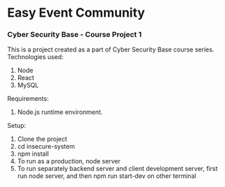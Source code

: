 # Easy Event Community

### Cyber Security Base - Course Project 1

This is a project created as a part of Cyber Security Base course series. Technologies used:

1. Node
2. React 
3. MySQL

Requirements: 
1. Node.js runtime environment.

Setup:
1. Clone the project
2. cd insecure-system
3. npm install
4. To run as a production, node server
5. To run separately backend server and client development server, first run node server, and then npm run start-dev on other terminal
